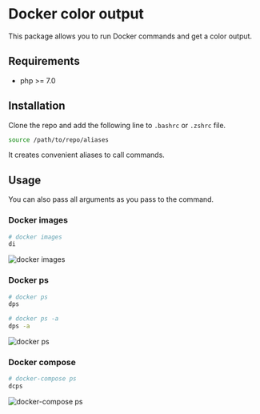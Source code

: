 # Docker color output

This package allows you to run Docker commands and get a color output.

## Requirements

- php >= 7.0

## Installation

Clone the repo and add the following line to `.bashrc` or `.zshrc` file.

```bash
source /path/to/repo/aliases
```

It creates convenient aliases to call commands.

## Usage

You can also pass all arguments as you pass to the command.

### Docker images

```bash
# docker images
di
```

![docker images](https://user-images.githubusercontent.com/5787193/54311065-e5192080-45e4-11e9-8973-25ae5b12bea6.png)

### Docker ps

```bash
# docker ps
dps
```

```bash
# docker ps -a
dps -a
```

![docker ps](https://user-images.githubusercontent.com/5787193/54311067-e5192080-45e4-11e9-8fbb-6d30662656d4.png)

### Docker compose

```bash
# docker-compose ps
dcps
```

![docker-compose ps](https://user-images.githubusercontent.com/5787193/54311063-e4808a00-45e4-11e9-8554-9704207a0db0.png)